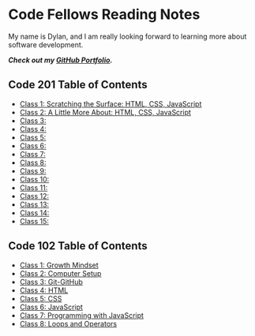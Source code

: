 # Code Fellows Reading Notes

My name is Dylan, and I am really looking forward to learning more about software development.

***Check out my [GitHub Portfolio](https://github.com/GetUllrichorDieTrying).***

## Code 201 Table of Contents

- [Class 1: Scratching the Surface: HTML, CSS, JavaScript](./Code-201/201-class1.md)
- [Class 2: A Little More About: HTML, CSS, JavaScript](./Code-201/201-class2.md)
- [Class 3: ]()
- [Class 4: ]()
- [Class 5: ]()
- [Class 6: ]()
- [Class 7: ]()
- [Class 8: ]()
- [Class 9: ]()
- [Class 10: ]()
- [Class 11: ]()
- [Class 12: ]()
- [Class 13: ]()
- [Class 14: ]()
- [Class 15: ]()

## Code 102 Table of Contents

- [Class 1: Growth Mindset](./Code-102/102-class1.md)
- [Class 2: Computer Setup](./Code-102/102-class2.md)
- [Class 3: Git-GitHub](./Code-102/102-class3.md)
- [Class 4: HTML](./Code-102/102-class4.md)
- [Class 5: CSS](./Code-102/102-class5.md)
- [Class 6: JavaScript](./Code-102/102-class6.md)
- [Class 7: Programming with JavaScript](./Code-102/102-class7.md)
- [Class 8: Loops and Operators](./Code-102/102-class8.md)
